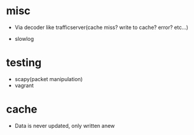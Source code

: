 misc
====
 - Via decoder like trafficserver(cache miss? write to cache? error? etc...)

 - slowlog


testing
====
 - scapy(packet manipulation)
 - vagrant


cache
====
 - Data is never updated, only written anew
